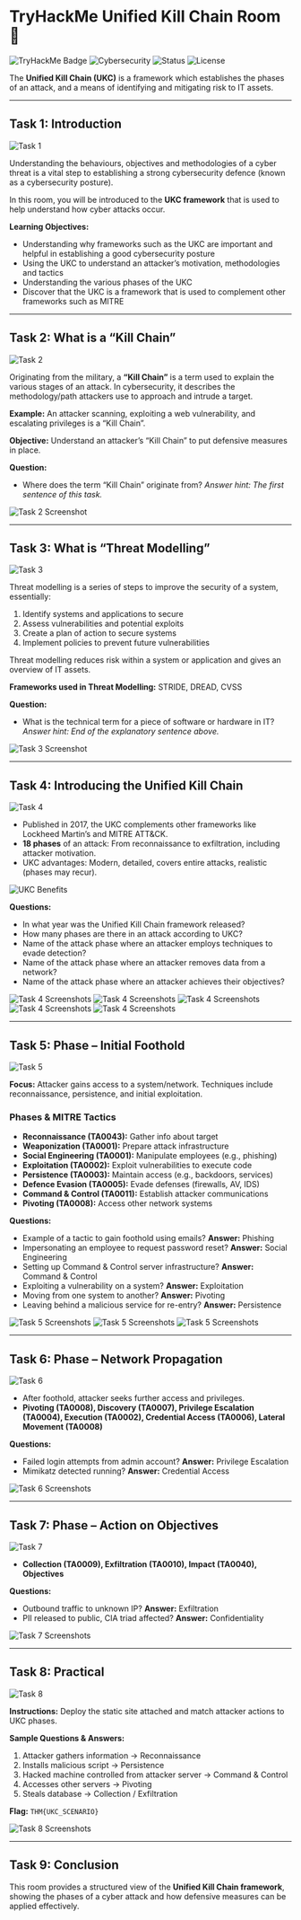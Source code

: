 # TryHackMe Unified Kill Chain Room 🚀

![TryHackMe Badge](https://img.shields.io/badge/TryHackMe-Cybersecurity-blue?style=for-the-badge)
![Cybersecurity](https://img.shields.io/badge/Cybersecurity-Ethical_Hacking-red?style=for-the-badge)
![Status](https://img.shields.io/badge/Status-Completed-success?style=for-the-badge)
![License](https://img.shields.io/badge/License-MIT-blue?style=for-the-badge)

The **Unified Kill Chain (UKC)** is a framework which establishes the phases of an attack, and a means of identifying and mitigating risk to IT assets.

---

## Task 1: Introduction

![Task 1](https://github.com/user-attachments/assets/5c9c9d13-e95f-4c90-aea5-a3e75a66a709)

Understanding the behaviours, objectives and methodologies of a cyber threat is a vital step to establishing a strong cybersecurity defence (known as a cybersecurity posture).

In this room, you will be introduced to the **UKC framework** that is used to help understand how cyber attacks occur.

**Learning Objectives:**

* Understanding why frameworks such as the UKC are important and helpful in establishing a good cybersecurity posture
* Using the UKC to understand an attacker’s motivation, methodologies and tactics
* Understanding the various phases of the UKC
* Discover that the UKC is a framework that is used to complement other frameworks such as MITRE

---

## Task 2: What is a “Kill Chain”

![Task 2](https://github.com/user-attachments/assets/32bf04a7-7324-472b-a5b4-0f9f4b69c013)

Originating from the military, a **“Kill Chain”** is a term used to explain the various stages of an attack. In cybersecurity, it describes the methodology/path attackers use to approach and intrude a target.

**Example:** An attacker scanning, exploiting a web vulnerability, and escalating privileges is a “Kill Chain”.

**Objective:** Understand an attacker’s “Kill Chain” to put defensive measures in place.

**Question:**

* Where does the term “Kill Chain” originate from?
  *Answer hint: The first sentence of this task.*

![Task 2 Screenshot](https://github.com/user-attachments/assets/96b78b4f-93c7-4474-b219-3267b8d3b8ce)

---

## Task 3: What is “Threat Modelling”

![Task 3](https://github.com/user-attachments/assets/b3967eed-302b-4a08-b38e-ab2092071256)

Threat modelling is a series of steps to improve the security of a system, essentially:

1. Identify systems and applications to secure
2. Assess vulnerabilities and potential exploits
3. Create a plan of action to secure systems
4. Implement policies to prevent future vulnerabilities

Threat modelling reduces risk within a system or application and gives an overview of IT assets.

**Frameworks used in Threat Modelling:** STRIDE, DREAD, CVSS

**Question:**

* What is the technical term for a piece of software or hardware in IT?
  *Answer hint: End of the explanatory sentence above.*

![Task 3 Screenshot](https://github.com/user-attachments/assets/7f18bce3-715f-4359-bbf7-11a81215e133)

---

## Task 4: Introducing the Unified Kill Chain

![Task 4](https://github.com/user-attachments/assets/12e775bf-1412-4be6-8383-72d311c8bf48)

* Published in 2017, the UKC complements other frameworks like Lockheed Martin’s and MITRE ATT\&CK.
* **18 phases** of an attack: From reconnaissance to exfiltration, including attacker motivation.
* UKC advantages: Modern, detailed, covers entire attacks, realistic (phases may recur).

![UKC Benefits](https://github.com/user-attachments/assets/a3463b7c-5e5d-41cf-a6d6-3813b6a57389)

**Questions:**

* In what year was the Unified Kill Chain framework released?
* How many phases are there in an attack according to UKC?
* Name of the attack phase where an attacker employs techniques to evade detection?
* Name of the attack phase where an attacker removes data from a network?
* Name of the attack phase where an attacker achieves their objectives?

![Task 4 Screenshots](https://github.com/user-attachments/assets/38da0ba5-7c68-40c8-af4d-bf02b9c53cf7)
![Task 4 Screenshots](https://github.com/user-attachments/assets/344824a0-5499-469c-a285-ebf437189c90)
![Task 4 Screenshots](https://github.com/user-attachments/assets/3c32a5ea-b3b8-467f-8571-47e8ad31de8a)
![Task 4 Screenshots](https://github.com/user-attachments/assets/a66c704a-9a61-40bf-8518-4e7e651a6a54)
![Task 4 Screenshots](https://github.com/user-attachments/assets/70f815cc-13cc-437f-a98f-4c8a93f2889e)

---

## Task 5: Phase – Initial Foothold

![Task 5](https://github.com/user-attachments/assets/6015d836-09d3-4572-bcf4-23c19b95e626)

**Focus:** Attacker gains access to a system/network. Techniques include reconnaissance, persistence, and initial exploitation.

### Phases & MITRE Tactics

* **Reconnaissance (TA0043):** Gather info about target
* **Weaponization (TA0001):** Prepare attack infrastructure
* **Social Engineering (TA0001):** Manipulate employees (e.g., phishing)
* **Exploitation (TA0002):** Exploit vulnerabilities to execute code
* **Persistence (TA0003):** Maintain access (e.g., backdoors, services)
* **Defence Evasion (TA0005):** Evade defenses (firewalls, AV, IDS)
* **Command & Control (TA0011):** Establish attacker communications
* **Pivoting (TA0008):** Access other network systems

**Questions:**

* Example of a tactic to gain foothold using emails? **Answer:** Phishing
* Impersonating an employee to request password reset? **Answer:** Social Engineering
* Setting up Command & Control server infrastructure? **Answer:** Command & Control
* Exploiting a vulnerability on a system? **Answer:** Exploitation
* Moving from one system to another? **Answer:** Pivoting
* Leaving behind a malicious service for re-entry? **Answer:** Persistence

![Task 5 Screenshots](https://github.com/user-attachments/assets/4ae1e605-e090-4eea-80c5-6b42b543fa07)
![Task 5 Screenshots](https://github.com/user-attachments/assets/5001f4ff-3d5d-4625-9dc5-68ba802718f8)
![Task 5 Screenshots](https://github.com/user-attachments/assets/6cd6ab07-7285-4284-8d15-6c70d646749d)

---

## Task 6: Phase – Network Propagation

![Task 6](https://github.com/user-attachments/assets/f078c05c-ea6d-4fb6-af30-8409d4fcf8e0)

* After foothold, attacker seeks further access and privileges.
* **Pivoting (TA0008), Discovery (TA0007), Privilege Escalation (TA0004), Execution (TA0002), Credential Access (TA0006), Lateral Movement (TA0008)**

**Questions:**

* Failed login attempts from admin account? **Answer:** Privilege Escalation
* Mimikatz detected running? **Answer:** Credential Access

![Task 6 Screenshots](https://github.com/user-attachments/assets/7d5da476-7528-4ba1-a71c-4d7f8629532f)

---

## Task 7: Phase – Action on Objectives

![Task 7](https://github.com/user-attachments/assets/5d678fd2-e97b-4dc2-9f06-ff83d5eb46c7)

* **Collection (TA0009), Exfiltration (TA0010), Impact (TA0040), Objectives**

**Questions:**

* Outbound traffic to unknown IP? **Answer:** Exfiltration
* PII released to public, CIA triad affected? **Answer:** Confidentiality

![Task 7 Screenshots](https://github.com/user-attachments/assets/6d85dc96-4d8b-4dc9-a9dd-38ccd0afe68f)

---

## Task 8: Practical

![Task 8](https://github.com/user-attachments/assets/850d82ca-ae4a-4236-8230-6f262e6c5c23)

**Instructions:** Deploy the static site attached and match attacker actions to UKC phases.

**Sample Questions & Answers:**

1. Attacker gathers information → Reconnaissance
2. Installs malicious script → Persistence
3. Hacked machine controlled from attacker server → Command & Control
4. Accesses other servers → Pivoting
5. Steals database → Collection / Exfiltration

**Flag:** `THM{UKC_SCENARIO}`

![Task 8 Screenshots](https://github.com/user-attachments/assets/67dc7737-79a2-4707-b6c3-01af3abed1bb)

---

## Task 9: Conclusion

This room provides a structured view of the **Unified Kill Chain framework**, showing the phases of a cyber attack and how defensive measures can be applied effectively.
